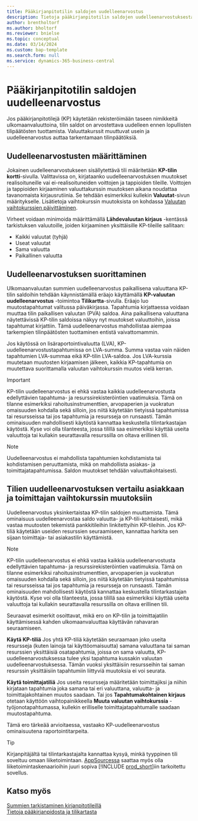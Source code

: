 ```yaml
---
title: Pääkirjanpitotilin saldojen uudelleenarvostus
description: Tietoja pääkirjanpitotilin saldojen uudelleenarvostuksesta ennen tilinpäätösten tuottamista.
author: brentholtorf
ms.author: bholtorf
ms.reviewer: bnielse
ms.topic: conceptual
ms.date: 03/14/2024
ms.custom: bap-template
ms.search.form: null
ms.service: dynamics-365-business-central
---
```


# Pääkirjanpitotilin saldojen uudelleenarvostus

Jos pääkirjanpitotilejä (KP) käytetään rekisteröimään taseen nimikkeitä ulkomaanvaluuttoina, tilin saldot on arvostettava uudelleen ennen lopullisten tilipäätösten tuottamista. Valuuttakurssit muuttuvat usein ja uudelleenarvostus auttaa tarkentamaan tilinpäätöksiä.

## Uudelleenarvostusten määrittäminen

Jokainen uudelleenarvostukseen sisällytettävä tili määritetään **KP-tilin kortti**-sivulla. Valittavissa on, kirjataanko uudelleenarvostuksen muutokset realisoituneille vai ei-realisoituneiden voittojen ja tappioiden tileille. Voittojen ja tappioiden kirjaaminen valuuttakurssin muutoksen aikana noudattaa tavanomaista kirjausrutiinia. Se tehdään esimerkiksi kullekin **Valuutat**-sivun määritykselle. Lisätietoja vaihtokurssin muutoksista on kohdassa [Valuutan vaihtokurssien päivittäminen](finance-how-update-currencies.md).

Virheet voidaan minimoida määrittämällä **Lähdevaluutan kirjaus** -kentässä tarkistuksen valuutoille, joiden kirjaaminen yksittäisille KP-tileille sallitaan:

* Kaikki valuutat (tyhjä)
* Useat valuutat
* Sama valuutta
* Paikallinen valuutta

## Uudelleenarvostuksen suorittaminen

Ulkomaanvaluutan summien uudelleenarvostus paikallisena valuuttana KP-tilin saldoihin tehdään käynnistämällä eräajo käyttämällä **KP-valuutan uudelleenarvostus** -toimintoa **Tilikartta**-sivulla. Eräajo luo muutostapahtumat valitussa päiväkirjassa. Tapahtumia kirjattaessa voidaan muuttaa tilin paikallisen valuutan (PVA) saldoa. Aina paikallisena valuuttana näytettävissä KP-tilin saldoissa näkyy nyt muutokset valuuttoihin, joissa tapahtumat kirjattiin. Tämä uudelleenarvostus mahdollistaa aiempaa tarkempien tilinpäätösten tuottaminen entistä vaivattomammin.

Jos käytössä on lisäraportointivaluutta (LVA), KP-uudelleenarvostustapahtumissa on LVA-summa. Summa vastaa vain näiden tapahtumien LVA-summaa eikä KP-tilin LVA-saldoa. Jos LVA-kurssia muutetaan muutosten kirjaamisen jälkeen, kaikkia KP-tapahtumia on muutettava suorittamalla valuutan vaihtokurssin muutos vielä kerran.

> [!IMPORTANT]
> KP-tilin uudelleenarvostus ei ehkä vastaa kaikkia uudelleenarvostusta edellyttävien tapahtuma- ja resurssirekisteröintien vaatimuksia. Tämä on tilanne esimerkiksi rahoitusinstrumenttien, arvopaperien ja vuokratun omaisuuden kohdalla sekä silloin, jos niitä käytetään tietyissä tapahtumissa tai resursseissa tai jos tapahtumia ja resursseja on runsaasti. Tämän ominaisuuden mahdollisesti käytöstä kannattaa keskustella tilintarkastajan käytöstä. Kyse voi olla tilanteesta, jossa tilillä saa esimerkiksi käyttää useita valuuttoja tai kullakin seurattavalla resurssilla on oltava erillinen tili.

> [!NOTE]
> Uudelleenarvostus ei mahdollista tapahtumien kohdistamista tai kohdistamisen peruuttamista, mikä on mahdollista asiakas- ja toimittajatapahtumissa. Saldon muutokset tehdään valuuttakohtaisesti.

## Tilien uudelleenarvostuksen vertailu asiakkaan ja toimittajan vaihtokurssin muutoksiin

Uudelleenarvostus yksinkertaistaa KP-tilin saldojen muuttamista. Tämä ominaisuus uudelleenarvostaa saldo valuutta- ja KP-tili-kohtaisesti, mikä vastaa muutosten tekemistä pankkitileihin linkitettyihin KP-tileihin. Jos KP-tiliä käytetään useiden resurssien seuraamiseen, kannattaa harkita sen sijaan toimittaja- tai asiakastilin käyttämistä.

> [!NOTE]
> KP-tilin uudelleenarvostus ei ehkä vastaa kaikkia uudelleenarvostusta edellyttävien tapahtuma- ja resurssirekisteröintien vaatimuksia. Tämä on tilanne esimerkiksi rahoitusinstrumenttien, arvopaperien ja vuokratun omaisuuden kohdalla sekä silloin, jos niitä käytetään tietyissä tapahtumissa tai resursseissa tai jos tapahtumia ja resursseja on runsaasti. Tämän ominaisuuden mahdollisesti käytöstä kannattaa keskustella tilintarkastajan käytöstä. Kyse voi olla tilanteesta, jossa tilillä saa esimerkiksi käyttää useita valuuttoja tai kullakin seurattavalla resurssilla on oltava erillinen tili.

Seuraavat esimerkit osoittavat, mikä ero on KP-tilin ja toimittajatilin käyttämisessä kahden ulkomaanvaluuttaa käyttävän rahavaran seuraamiseen.

**Käytä KP-tiliä** Jos yhtä KP-tiliä käytetään seuraamaan joko useita resursseja (kuten lainoja tai käyttöomaisuutta) samana valuuttana tai saman resurssien yksittäisiä osatapahtumia, joissa on sama valuutta, KP-uudelleenarvostuksessa tulee yksi tapahtuma kussakin valuutan uudelleenarvostuksessa. Tämän vuoksi yksittäisiin resursseihin tai saman resurssin yksittäisiin tapahtumiin liittyviä muutoksia ei voi seurata.

**Käytä toimittajatiliä** Jos useita resursseja määritetään toimittajiksi ja niihin kirjataan tapahtumia joka samana tai eri valuuttana, valuutta- ja toimittajakohtainen muutos saadaan. Tai jos **Tapahtumakohtainen kirjaus** otetaan käyttöön vaihtopainikkeella **Muuta valuutan vaihtokurssia** -työjonotapahtumassa, kullekin erilliselle toimittajatapahtumalle saadaan muutostapahtuma.

Tämä ero tärkeää arvioitaessa, vastaako KP-uudelleenarvostus ominaisuutena raportointitarpeita.

> [!TIP]
> Kirjanpitäjältä tai tilintarkastajalta kannattaa kysyä, minkä tyyppinen tili soveltuu omaan liiketoimintaan. [AppSourcessa](https://appsource.microsoft.com/en-us/marketplace/apps?page=1&product=dynamics-365-business-central) saattaa myös olla liiketoimintaskenaarioihin juuri sopiva [!INCLUDE [prod_short](includes/prod_short.md)]iin tarkoitettu sovellus.

## Katso myös

[Summien tarkistaminen kirjanpitotileillä](finance-review-accounts.md)  
[Tietoja pääkirjanpidosta ja tilikartasta](finance-general-ledger.md)  
